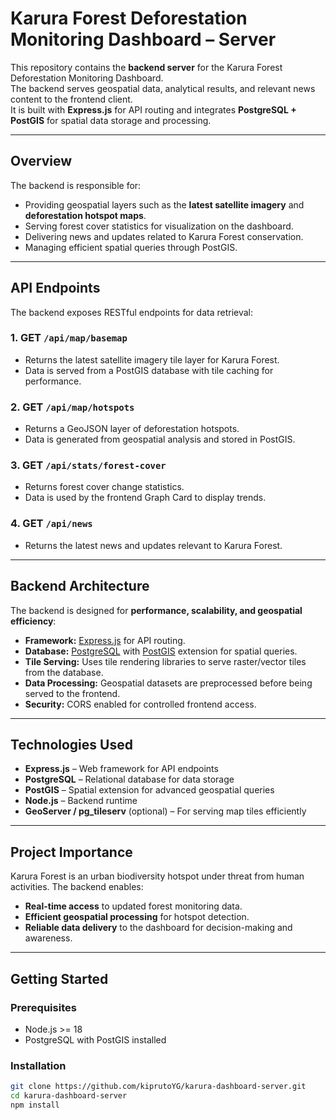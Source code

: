 # Karura Forest Deforestation Monitoring Dashboard – Server

This repository contains the **backend server** for the Karura Forest Deforestation Monitoring Dashboard.  
The backend serves geospatial data, analytical results, and relevant news content to the frontend client.  
It is built with **Express.js** for API routing and integrates **PostgreSQL + PostGIS** for spatial data storage and processing.

---

## Overview

The backend is responsible for:
- Providing geospatial layers such as the **latest satellite imagery** and **deforestation hotspot maps**.
- Serving forest cover statistics for visualization on the dashboard.
- Delivering news and updates related to Karura Forest conservation.
- Managing efficient spatial queries through PostGIS.

---

## API Endpoints

The backend exposes RESTful endpoints for data retrieval:

### 1. **GET `/api/map/basemap`**
- Returns the latest satellite imagery tile layer for Karura Forest.
- Data is served from a PostGIS database with tile caching for performance.

### 2. **GET `/api/map/hotspots`**
- Returns a GeoJSON layer of deforestation hotspots.
- Data is generated from geospatial analysis and stored in PostGIS.

### 3. **GET `/api/stats/forest-cover`**
- Returns forest cover change statistics.
- Data is used by the frontend Graph Card to display trends.

### 4. **GET `/api/news`**
- Returns the latest news and updates relevant to Karura Forest.

---

## Backend Architecture

The backend is designed for **performance, scalability, and geospatial efficiency**:

- **Framework:** [Express.js](https://expressjs.com/) for API routing.
- **Database:** [PostgreSQL](https://www.postgresql.org/) with [PostGIS](https://postgis.net/) extension for spatial queries.
- **Tile Serving:** Uses tile rendering libraries to serve raster/vector tiles from the database.
- **Data Processing:** Geospatial datasets are preprocessed before being served to the frontend.
- **Security:** CORS enabled for controlled frontend access.

---

## Technologies Used

- **Express.js** – Web framework for API endpoints
- **PostgreSQL** – Relational database for data storage
- **PostGIS** – Spatial extension for advanced geospatial queries
- **Node.js** – Backend runtime
- **GeoServer / pg_tileserv** (optional) – For serving map tiles efficiently

---

## Project Importance

Karura Forest is an urban biodiversity hotspot under threat from human activities. The backend enables:
- **Real-time access** to updated forest monitoring data.
- **Efficient geospatial processing** for hotspot detection.
- **Reliable data delivery** to the dashboard for decision-making and awareness.

---

## Getting Started

### Prerequisites
- Node.js >= 18
- PostgreSQL with PostGIS installed

### Installation
```bash
git clone https://github.com/kiprutoYG/karura-dashboard-server.git
cd karura-dashboard-server
npm install
```
